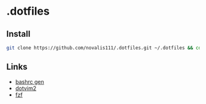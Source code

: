 # .dotfiles

## Install
```bash
git clone https://github.com/novalis111/.dotfiles.git ~/.dotfiles && cd ~/.dotfiles && bash install.sh && cd -
```

## Links
* [bashrc gen](http://bashrcgenerator.com/)
* [dotvim2](https://github.com/vitaly/dotvim2)
* [fzf](https://github.com/junegunn/fzf)
